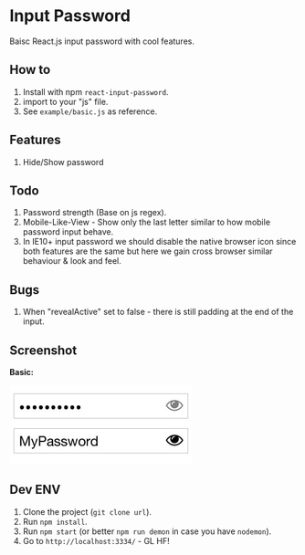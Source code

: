 # Input Password
Baisc React.js input password with cool features.

## How to
1. Install with npm `react-input-password`.
2. import to your "js" file.
3. See `example/basic.js` as reference.

## Features
1. Hide/Show password

## Todo
1. Password strength (Base on js regex).
2. Mobile-Like-View - Show only the last letter similar to how mobile password input behave.
3. In IE10+ input password we should disable the native browser icon since both features are the same but here we gain cross browser similar behaviour & look and feel.

## Bugs
1. When "revealActive" set to false - there is still padding at the end of the input.

## Screenshot

**Basic:**

![alt tag](examples/screenshot-basic.jpg)

## Dev ENV
1. Clone the project (`git clone url`).
2. Run `npm install`.
3. Run `npm start` (or better `npm run demon` in case you have `nodemon`).
4. Go to `http://localhost:3334/` - GL HF!